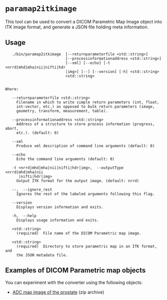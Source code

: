 # `paramap2itkimage`

This tool can be used to convert a DICOM Parametric Map Image object into ITK image format, and generate a JSON file holding meta information.

## Usage

```
   ./bin/paramap2itkimage  [--returnparameterfile <std::string>]
                           [--processinformationaddress <std::string>]
                           [--xml] [--echo] [-t <nrrd|mhd|mha|nii|nifti|hdr
                           |img>] [--] [--version] [-h] <std::string>
                           <std::string>


Where:

   --returnparameterfile <std::string>
     Filename in which to write simple return parameters (int, float,
     int-vector, etc.) as opposed to bulk return parameters (image,
     geometry, transform, measurement, table).

   --processinformationaddress <std::string>
     Address of a structure to store process information (progress, abort,
     etc.). (default: 0)

   --xml
     Produce xml description of command line arguments (default: 0)

   --echo
     Echo the command line arguments (default: 0)

   -t <nrrd|mhd|mha|nii|nifti|hdr|img>,  --outputType <nrrd|mhd|mha|nii
      |nifti|hdr|img>
     Output ITK format for the output image. (default: nrrd)

   --,  --ignore_rest
     Ignores the rest of the labeled arguments following this flag.

   --version
     Displays version information and exits.

   -h,  --help
     Displays usage information and exits.

   <std::string>
     (required)  File name of the DICOM Parametric map image.

   <std::string>
     (required)  Directory to store parametric map in an ITK format, and
     the JSON metadata file.
```

## Examples of DICOM Parametric map objects

You can experiment with the converter using the following objects:
* [ADC map image of the prostate](https://github.com/QIICR/dcmqi/raw/master/data/paramaps/pm-example-dcm.zip) (zip archive)